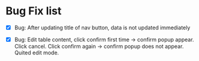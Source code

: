 # Bug Fix list

- [x] Bug: After updating title of nav button, data is not updated immediately

- [x] Bug: Edit table content, click confirm first time -> confirm popup appear. Click cancel. Click confirm again -> confirm popup does not appear. Quited edit mode.